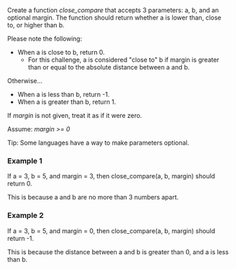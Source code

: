 Create a function _close_compare_ that accepts 3 parameters: a, b, and an optional margin. The function should return whether a is lower than, close to, or higher than b.

Please note the following:

* When a is close to b, return 0.
  * For this challenge, a is considered "close to" b if margin is greater than or equal to the absolute distance between a and b.
  
Otherwise...
* When a is less than b, return -1.
* When a is greater than b, return 1.

If _margin_ is not given, treat it as if it were zero.

Assume: _margin >= 0_

Tip: Some languages have a way to make parameters optional.

### Example 1
If a = 3, b = 5, and margin = 3, then close_compare(a, b, margin) should return 0.

This is because a and b are no more than 3 numbers apart.

### Example 2
If a = 3, b = 5, and margin = 0, then close_compare(a, b, margin) should return -1.

This is because the distance between a and b is greater than 0, and a is less than b.